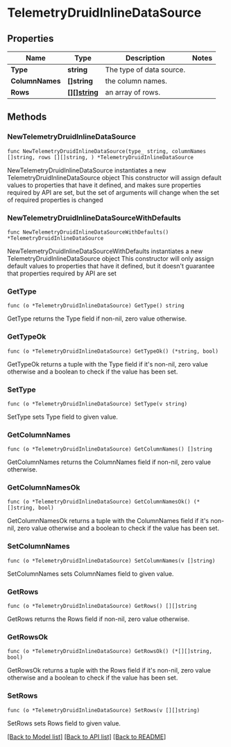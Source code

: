 # TelemetryDruidInlineDataSource

## Properties

Name | Type | Description | Notes
------------ | ------------- | ------------- | -------------
**Type** | **string** | The type of data source. | 
**ColumnNames** | **[]string** | the column names. | 
**Rows** | [**[][]string**](array.md) | an array of rows. | 

## Methods

### NewTelemetryDruidInlineDataSource

`func NewTelemetryDruidInlineDataSource(type_ string, columnNames []string, rows [][]string, ) *TelemetryDruidInlineDataSource`

NewTelemetryDruidInlineDataSource instantiates a new TelemetryDruidInlineDataSource object
This constructor will assign default values to properties that have it defined,
and makes sure properties required by API are set, but the set of arguments
will change when the set of required properties is changed

### NewTelemetryDruidInlineDataSourceWithDefaults

`func NewTelemetryDruidInlineDataSourceWithDefaults() *TelemetryDruidInlineDataSource`

NewTelemetryDruidInlineDataSourceWithDefaults instantiates a new TelemetryDruidInlineDataSource object
This constructor will only assign default values to properties that have it defined,
but it doesn't guarantee that properties required by API are set

### GetType

`func (o *TelemetryDruidInlineDataSource) GetType() string`

GetType returns the Type field if non-nil, zero value otherwise.

### GetTypeOk

`func (o *TelemetryDruidInlineDataSource) GetTypeOk() (*string, bool)`

GetTypeOk returns a tuple with the Type field if it's non-nil, zero value otherwise
and a boolean to check if the value has been set.

### SetType

`func (o *TelemetryDruidInlineDataSource) SetType(v string)`

SetType sets Type field to given value.


### GetColumnNames

`func (o *TelemetryDruidInlineDataSource) GetColumnNames() []string`

GetColumnNames returns the ColumnNames field if non-nil, zero value otherwise.

### GetColumnNamesOk

`func (o *TelemetryDruidInlineDataSource) GetColumnNamesOk() (*[]string, bool)`

GetColumnNamesOk returns a tuple with the ColumnNames field if it's non-nil, zero value otherwise
and a boolean to check if the value has been set.

### SetColumnNames

`func (o *TelemetryDruidInlineDataSource) SetColumnNames(v []string)`

SetColumnNames sets ColumnNames field to given value.


### GetRows

`func (o *TelemetryDruidInlineDataSource) GetRows() [][]string`

GetRows returns the Rows field if non-nil, zero value otherwise.

### GetRowsOk

`func (o *TelemetryDruidInlineDataSource) GetRowsOk() (*[][]string, bool)`

GetRowsOk returns a tuple with the Rows field if it's non-nil, zero value otherwise
and a boolean to check if the value has been set.

### SetRows

`func (o *TelemetryDruidInlineDataSource) SetRows(v [][]string)`

SetRows sets Rows field to given value.



[[Back to Model list]](../README.md#documentation-for-models) [[Back to API list]](../README.md#documentation-for-api-endpoints) [[Back to README]](../README.md)


